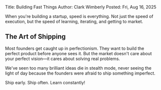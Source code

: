 Title: Building Fast Things
Author: Clark Wimberly
Posted: Fri, Aug 16, 2025

When you're building a startup, speed is everything. Not just the speed of execution, but the speed of learning, iterating, and getting to market.

## The Art of Shipping

Most founders get caught up in perfectionism. They want to build the perfect product before anyone sees it. But the market doesn't care about your perfect vision—it cares about solving real problems. 

We've seen too many brilliant ideas die in stealth mode, never seeing the light of day because the founders were afraid to ship something imperfect.

Ship early. Ship often. Learn constantly!
